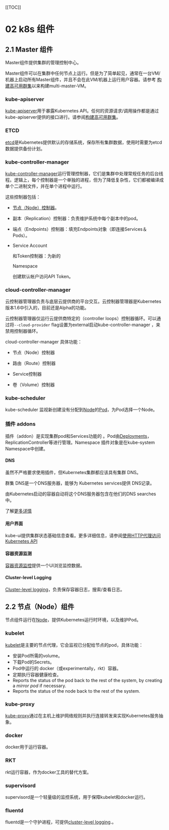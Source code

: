 [[TOC]]

# 02 k8s 组件

## 2.1 Master 组件

Master组件提供集群的管理控制中心。

Master组件可以在集群中任何节点上运行。但是为了简单起见，通常在一台VM/机器上启动所有Master组件，并且不会在此VM/机器上运行用户容器。请参考 [构建高可用群集](https://kubernetes.io/docs/admin/high-availability)以来构建multi-master-VM。

### kube-apiserver

[kube-apiserver](https://kubernetes.io/docs/admin/kube-apiserver)用于暴露Kubernetes API。任何的资源请求/调用操作都是通过kube-apiserver提供的接口进行。请参阅[构建高可用群集](https://kubernetes.io/docs/admin/high-availability)。

### ETCD

[etcd](https://kubernetes.io/docs/admin/etcd)是Kubernetes提供默认的存储系统，保存所有集群数据，使用时需要为etcd数据提供备份计划。

### kube-controller-manager

[kube-controller-manager](https://kubernetes.io/docs/admin/kube-controller-manager)运行管理控制器，它们是集群中处理常规任务的后台线程。逻辑上，每个控制器是一个单独的进程，但为了降低复杂性，它们都被编译成单个二进制文件，并在单个进程中运行。

这些控制器包括：

- [节点（Node）控制器](http://docs.kubernetes.org.cn/304.html)。

- 副本（Replication）控制器：负责维护系统中每个副本中的pod。

- 端点（Endpoints）控制器：填充Endpoints对象（即连接Services＆Pods）。

- Service Account
  
  和Token控制器：为新的
  
  Namespace
  
   创建默认帐户访问API Token。

### cloud-controller-manager

云控制器管理器负责与底层云提供商的平台交互。云控制器管理器是Kubernetes版本1.6中引入的，目前还是Alpha的功能。

云控制器管理器仅运行云提供商特定的（controller loops）控制器循环。可以通过将`--cloud-provider` flag设置为external启动kube-controller-manager ，来禁用控制器循环。

cloud-controller-manager 具体功能：

- 节点（Node）控制器

- 路由（Route）控制器

- Service控制器

- 卷（Volume）控制器

### kube-scheduler

kube-scheduler 监视新创建没有分配到[Node](http://docs.kubernetes.org.cn/304.html)的[Pod](http://docs.kubernetes.org.cn/312.html)，为Pod选择一个Node。

### 插件 addons

插件（addon）是实现集群pod和Services功能的 。Pod由[Deployments](http://docs.kubernetes.org.cn/317.html)，ReplicationController等进行管理。Namespace 插件对象是在kube-system Namespace中创建。

#### DNS

虽然不严格要求使用插件，但Kubernetes集群都应该具有集群 DNS。

群集 DNS是一个DNS服务器，能够为 Kubernetes services提供 DNS记录。

由Kubernetes启动的容器自动将这个DNS服务器包含在他们的DNS searches中。

了解[更多详情](https://www.kubernetes.org.cn/542.html)

#### 用户界面

kube-ui提供集群状态基础信息查看。更多详细信息，请参阅[使用HTTP代理访问Kubernetes API](https://kubernetes.io/docs/tasks/access-kubernetes-api/http-proxy-access-api/)

#### 容器资源监测

[容器资源监控](https://kubernetes.io/docs/user-guide/monitoring)提供一个UI浏览监控数据。

#### Cluster-level Logging

[Cluster-level logging](https://kubernetes.io/docs/user-guide/logging/overview)，负责保存容器日志，搜索/查看日志。

## 2.2 节点（Node）组件

节点组件运行在[Node](http://docs.kubernetes.org.cn/304.html)，提供Kubernetes运行时环境，以及维护Pod。

### kubelet

[kubelet](https://kubernetes.io/docs/admin/kubelet)是主要的节点代理，它会监视已分配给节点的pod，具体功能：

- 安装Pod所需的volume。
- 下载Pod的Secrets。
- Pod中运行的 docker（或experimentally，rkt）容器。
- 定期执行容器健康检查。
- Reports the status of the pod back to the rest of the system, by creating a *mirror pod* if necessary.
- Reports the status of the node back to the rest of the system.

### kube-proxy

[kube-proxy](https://kubernetes.io/docs/admin/kube-proxy)通过在主机上维护网络规则并执行连接转发来实现Kubernetes服务抽象。

### docker

docker用于运行容器。

### RKT

rkt运行容器，作为docker工具的替代方案。

### supervisord

supervisord是一个轻量级的监控系统，用于保障kubelet和docker运行。

### fluentd

fluentd是一个守护进程，可提供[cluster-level logging](https://kubernetes.io/docs/concepts/overview/components/#cluster-level-logging).。